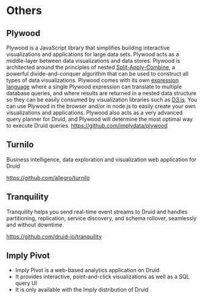 # Others

## Plywood

Plywood is a JavaScript library that simplifies building interactive visualizations and applications for large data sets. Plywood acts as a middle-layer between data visualizations and data stores.
Plywood is architected around the principles of nested [Split-Apply-Combine](http://www.jstatsoft.org/article/view/v040i01/v40i01.pdf), a powerful divide-and-conquer algorithm that can be used to construct all types of data visualizations. Plywood comes with its own [expression language](https://github.com/implydata/plywood/blob/master/docs/expressions.md) where a single Plywood expression can translate to multiple database queries, and where results are returned in a nested data structure so they can be easily consumed by visualization libraries such as [D3.js](http://d3js.org/).
You can use Plywood in the browser and/or in node.js to easily create your own visualizations and applications.
Plywood also acts as a very advanced query planner for Druid, and Plywood will determine the most optimal way to execute Druid queries.
<https://github.com/implydata/plywood>

## Turnilo

Business intelligence, data exploration and visualization web application for Druid

<https://github.com/allegro/turnilo>

## Tranquility

Tranquility helps you send real-time event streams to Druid and handles partitioning, replication, service discovery, and schema rollover, seamlessly and without downtime.

<https://github.com/druid-io/tranquility>

## Imply Pivot

- Imply Pivot is a web-based analytics application on Druid
- It provides interactive, point-and-click visualizations as well as a SQL query UI
- It is only available with the Imply distribution of Druid
